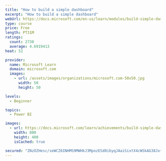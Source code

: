 ```yaml
---
title: "How to build a simple dashboard"
excerpt: "How to build a simple dashboard"
webUrl: https://docs.microsoft.com/en-us/learn/modules/build-simple-dashboard/
type: course
price: Free
length: PT31M
ratings:
  count: 2730
  average: 4.6919413
heat: 52

provider:
  name: Microsoft Learn
  domain: microsoft.com
  images:
    - url: /assets/images/organizations/microsoft.com-50x50.jpg
      width: 50
      height: 50

levels:
  - Beginner

topics:
  - Power BI

images:
  - url: https://docs.microsoft.com/learn/achievements/build-simple-dashboard-social.png
    width: 800
    height: 400
    isCached: true

secured: "ZNzOZHesc/seWCZ6INHMS9MWHkJ3MpozESd0ibyqJAaiSixtX4cWSkAG38Jx+HNKRNhaPTf8QradwiyOCm7Mozj5X3j7drqyFsbbnB6VOyDUR+81F3H51I8DnNmzlru7or74vb2wT5Bhtx+ErMj3qdUS6HFZ62bjjo0uB0RTLR0SqtBqr9rgljlUcSQgPO7cR11Q7Hzl+YuPYBbDaMjydzmVR4zxJgFJFyWF8g7Mj4a9Q5J0P1LpzpAp0+NNUMyqkNQRS9PxlEe/sLEdQHFQ7o9f0PCT/gdKDKnUL8b3CvT3UaYFFnenUpYejitYBBJGiTW9RYCUfzYneKGScwJOXty/qmv/bHa+OspHA4YzLq85yJbRCg6Pxt0T8GlStvflZYjrSoWryuzqy0k+tVnfaUZeRtHNJXh765+bUIUfzdI=;96eTojlbl8Jp50MyYTPO+w=="
---
```



